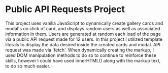 # Public API Requests Project

This project uses vanilla JavaScript to dynamically create gallery cards and modal's on click of card, and displays random users as well as associated information in them.  Users are generated at random each load of the page via a public API request made for 12 users.  In this project I utilized template literals to display the data desired inside the created cards and modal.  API request was made via 'fetch'.  When dynamically creating the markup, I used DOM manipulation methods to do so to continue to reinforce these skills, however I could have used innerHTML() along with the markup text, to do so much easier.
